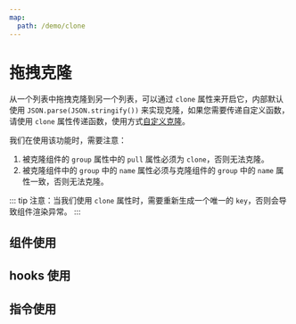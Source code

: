 ```yaml
---
map:
  path: /demo/clone
---
```


# 拖拽克隆

从一个列表中拖拽克隆到另一个列表，可以通过 `clone` 属性来开启它，内部默认使用 `JSON.parse(JSON.stringify())` 来实现克隆，如果您需要传递自定义函数，请使用 `clone` 属性传递函数，使用方式[自定义克隆](../custom-clone/)。

我们在使用该功能时，需要注意：
1. 被克隆组件的 `group` 属性中的 `pull` 属性必须为 `clone`，否则无法克隆。
2. 被克隆组件中的 `group` 中的 `name` 属性必须与克隆组件的 `group` 中的 `name` 属性一致，否则无法克隆。


::: tip
注意：当我们使用 `clone` 属性时，需要重新生成一个唯一的 `key`，否则会导致组件渲染异常。
:::

## 组件使用

<demo src="./demo.vue"
title="使用组件实现克隆"
desc="通过group的pull.clone属性传递，实现clone">
</demo>

## hooks 使用

<demo src="./hooks.vue"
title="使用 hooks 实现克隆"
desc="使用 hooks 传递 options 实现克隆">
</demo>

## 指令使用

<demo src="./directive.vue"
title="使用指令实现克隆"
desc="使用指令传递 options 实现克隆">
</demo>
